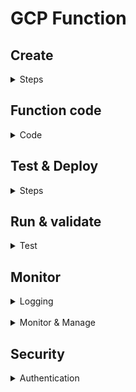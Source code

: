 # GCP Function

## Create

<details>
<summary>Steps</summary>

1. Login to a porovisioned Google Cloud Console acct
2. In search bar, search for Functions > select "Cloud Run Functions"
3. Select "Write a function"
4. Select "Use an inline editor to create a function"
    - This s simple function, so docker creation and artifact registry is not needed.
    - Github connection is also not needed.
5. Configure the function to basics for this function: Python, and basic setup.

</details>

## Function code

<details>
<summary>Code</summary>

```bash
import functions_framework

@functions_framework.http
def hba1c(request):
    request_args = request.args
    request_json = request.get_json(silent=True)

    if request_args and 'hba1c' in request_args:
        hba1c_str = request_args['hba1c']
    elif request_json and 'hba1c' in request_json:
        hba1c_str = request_json['hba1c']
    else:
        hba1c_str = None

    try:
        hba1c = float(hba1c_str) if hba1c_str else None
    except ValueError:
        hba1c = None

    if hba1c is not None:
        if hba1c <= 4.0:
            status = "Cause for concern — please see a doctor"
        elif 4.1 <= hba1c <= 5.7:
            status = "Normal (You do not have Diabetes)"
        elif 5.8 <= hba1c <= 6.4:
            status = "You Are Prediabetic"
        else:
            status = "Abnormal (You Have Diabetes)"
        message = f"Your HbA1C level is {hba1c}% which means: {status}."
    else:
        message = (
            "This HTTP triggered function executed successfully.\n"
            "Enter a 'hba1c' value in the query string or request body to receive an interpretation."
        )

    return message
```
</details>

## Test & Deploy

<details>
<summary>Steps</summary>

<br />

> Function Console 

<br />

<img src="./gcp_images/g3functioncode.png" alt="Function Source Code" width="600">

<br />

> Function Test 

<br />

<img src="./gcp_images/g4.1test_service.png" alt="Test" width="500">

<br />

> Function CLI Test

<br />

<img src="./gcp_images/g5test_cli.png" alt="Test CLE" width="700">

<br />

> URL deployed

<br />

<img src="./gcp_images/g4urldeployed.png" alt="URL deployed" width="700">

<br />

</details>

## Run & validate

<details>
<summary>Test</summary>

<br />

> GCP CLI run

<br />

<img src="./gcp_images/g5test_cli.png" alt="CLI run" width="800">

<br />

> URL run (all scenarios)

<br />

<img src="./gcp_images/hba1c4.png" alt="hba1c 4" width="600">

<br />

<img src="./gcp_images/g5url_testresponse.png" alt="hba1c 5" width="600">

<br />

<img src="./gcp_images/hba1c6.png" alt="hba1c 6" width="600">

<br />

<img src="./gcp_images/hba1c7.png" alt="hba1c 7" width="600">

<br />

> Google Colab Run with **REQUESTS INVOCATION CODE**

<br />

<img src="./gcp_images/g6colab_run.png" alt="Colab run" width="700">

</details>

## Monitor

<details>
<summary>Logging</summary>

<br />

> Function log

<br />

<img src="./gcp_images/g8logs.png" alt="Function log" width="700">

<br />

> Logs explorere with Gemini

<br />

<img src="./gcp_images/g7logging_withgemini.png" alt="Colab run" width="700">

<br />

> Recent Logs

<br />

<img src="./gcp_images/g9logrecent.png" alt="Colab run" width="700">

</details>

<br />

<details>
<summary>Monitor & Manage</summary>

<br />

> Synthetic monitoring

<br />

<img src="./gcp_images/g10synthetic_monitoring.png" alt="Function log" width="700">

<br />

> YAML mannual configuration

<br />

<img src="./gcp_images/g11yaml_manuallyconfigure.png" alt="Function log" width="700">

<br />

> YAML metadata

<br />

<img src="./gcp_images/g12yaml_metadata.png" alt="Function log" width="700">

<br />

> YAML container data

<br />

<img src="./gcp_images/g13yaml_containersdata.png" alt="Function log" width="700">

<br />

> YAML traffic

<br />

<img src="./gcp_images/g14yaml_traffic_etc..png" alt="Function log" width="400">

<br />

> Revisions > Account

<br />

<img src="./gcp_images/g16revisions_account.png" alt="Function log" width="700">

<br />

> Observability > Annotations

<br />

<img src="./gcp_images/g17observability_annotations.png" alt="Observability > Annotations" width="700">

</details>

## Security

<details>
<summary>Authentication</summary>

<br />

> Both Azure and GCP have options to authenticate; Where Auzre has it by default, GCP has open-access by default. This can be toggled either way in both.

<br />

<img src="./gcp_images/g15security_auth.png" alt="Function log" width="700">

</details>
